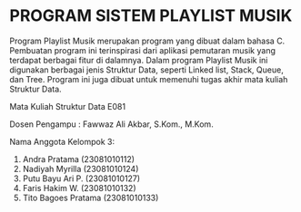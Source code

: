# PROGRAM SISTEM PLAYLIST MUSIK
Program Playlist Musik merupakan program yang dibuat dalam bahasa C. 
Pembuatan program ini terinspirasi dari aplikasi pemutaran musik yang terdapat berbagai fitur di dalamnya.
Dalam program Playlist Musik ini digunakan berbagai jenis Struktur Data, seperti Linked list, Stack, Queue, dan Tree.
Program ini juga dibuat untuk memenuhi tugas akhir mata kuliah Struktur Data.

Mata Kuliah Struktur Data E081


Dosen Pengampu : Fawwaz Ali Akbar, S.Kom., M.Kom.


Nama Anggota Kelompok 3: 
1.	Andra Pratama                      (23081010112)
2.	Nadiyah Myrilla                    (23081010124)
3.	Putu Bayu Ari P.                   (23081010127)
4.	Faris Hakim W.                     (23081010132)
5.	Tito Bagoes Pratama                (23081010133)



